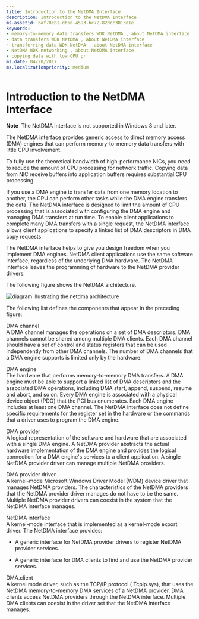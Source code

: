 ```yaml
---
title: Introduction to the NetDMA Interface
description: Introduction to the NetDMA Interface
ms.assetid: 6af70eb1-db6e-4593-bc72-82dcc3013d1e
keywords:
- memory-to-memory data transfers WDK NetDMA , about NetDMA interface
- data transfers WDK NetDMA , about NetDMA interface
- transferring data WDK NetDMA , about NetDMA interface
- NetDMA WDK networking , about NetDMA interface
- copying data with low CPU pr
ms.date: 04/20/2017
ms.localizationpriority: medium
---
```


# Introduction to the NetDMA Interface


**Note**  The NetDMA interface is not supported in Windows 8 and later.

 




The NetDMA interface provides generic access to direct memory access (DMA) engines that can perform memory-to-memory data transfers with little CPU involvement.

To fully use the theoretical bandwidth of high-performance NICs, you need to reduce the amount of CPU processing for network traffic. Copying data from NIC receive buffers into application buffers requires substantial CPU processing.

If you use a DMA engine to transfer data from one memory location to another, the CPU can perform other tasks while the DMA engine transfers the data. The NetDMA interface is designed to limit the amount of CPU processing that is associated with configuring the DMA engine and managing DMA transfers at run time. To enable client applications to complete many DMA transfers with a single request, the NetDMA interface allows client applications to specify a linked list of DMA descriptors in DMA copy requests.

The NetDMA interface helps to give you design freedom when you implement DMA engines. NetDMA client applications use the same software interface, regardless of the underlying DMA hardware. The NetDMA interface leaves the programming of hardware to the NetDMA provider drivers.

The following figure shows the NetDMA architecture.

![diagram illustrating the netdma architecture](images/netdmastack.png)

The following list defines the components that appear in the preceding figure:

<a href="" id="dma-channel"></a>DMA channel  
A DMA channel manages the operations on a set of DMA descriptors. DMA channels cannot be shared among multiple DMA clients. Each DMA channel should have a set of control and status registers that can be used independently from other DMA channels. The number of DMA channels that a DMA engine supports is limited only by the hardware.

<a href="" id="dma-engine"></a>DMA engine  
The hardware that performs memory-to-memory DMA transfers. A DMA engine must be able to support a linked list of DMA descriptors and the associated DMA operations, including DMA start, append, suspend, resume and abort, and so on. Every DMA engine is associated with a physical device object (PDO) that the PCI bus enumerates. Each DMA engine includes at least one DMA channel. The NetDMA interface does not define specific requirements for the register set in the hardware or the commands that a driver uses to program the DMA engine.

<a href="" id="dma-provider"></a>DMA provider  
A logical representation of the software and hardware that are associated with a single DMA engine. A NetDMA provider abstracts the actual hardware implementation of the DMA engine and provides the logical connection for a DMA engine's services to a client application. A single NetDMA provider driver can manage multiple NetDMA providers.

<a href="" id="dma-provider-driver"></a>DMA provider driver  
A kernel-mode Microsoft Windows Driver Model (WDM) device driver that manages NetDMA providers. The characteristics of the NetDMA providers that the NetDMA provider driver manages do not have to be the same. Multiple NetDMA provider drivers can coexist in the system that the NetDMA interface manages.

<a href="" id="netdma-interface"></a>NetDMA interface  
A kernel-mode interface that is implemented as a kernel-mode export driver. The NetDMA interface provides:

-   A generic interface for NetDMA provider drivers to register NetDMA provider services.

-   A generic interface for DMA clients to find and use the NetDMA provider services.

<a href="" id="dma-client"></a>DMA.client  
A kernel mode driver, such as the TCP/IP protocol ( Tcpip.sys), that uses the NetDMA memory-to-memory DMA services of a NetDMA provider. DMA clients access NetDMA providers through the NetDMA interface. Multiple DMA clients can coexist in the driver set that the NetDMA interface manages.

 

 





